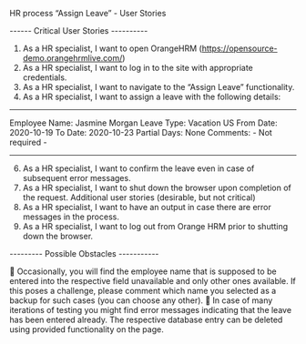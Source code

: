 HR process “Assign Leave” - User Stories

------  Critical User Stories ----------

1. As a HR specialist, I want to open OrangeHRM (https://opensource-demo.orangehrmlive.com/)
2. As a HR specialist, I want to log in to the site with appropriate credentials.
3. As a HR specialist, I want to navigate to the “Assign Leave” functionality.
4. As a HR specialist, I want to assign a leave with the following details:

_____________________________________________________________________________________________

Employee Name: Jasmine Morgan
Leave Type: Vacation US
From Date: 2020-10-19
To Date: 2020-10-23
Partial Days: None
Comments: - Not required -

_____________________________________________________________________________________________

6. As a HR specialist, I want to confirm the leave even in case of subsequent error messages.
7. As a HR specialist, I want to shut down the browser upon completion of the request.
Additional user stories (desirable, but not critical)
6. As a HR specialist, I want to have an output in case there are error messages in the process.
7. As a HR specialist, I want to log out from Orange HRM prior to shutting down the browser.
   
--------- Possible Obstacles -----------

 Occasionally, you will find the employee name that is supposed to be entered into the
respective field unavailable and only other ones available. If this poses a challenge, please
comment which name you selected as a backup for such cases (you can choose any other).
 In case of many iterations of testing you might find error messages indicating that the leave has
been entered already. The respective database entry can be deleted using provided
functionality on the page.

